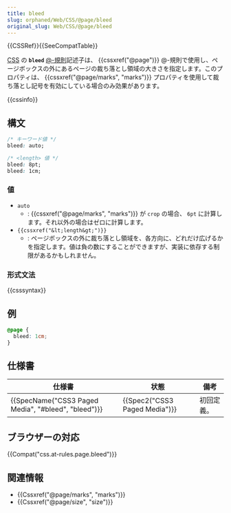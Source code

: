 ```yaml
---
title: bleed
slug: orphaned/Web/CSS/@page/bleed
original_slug: Web/CSS/@page/bleed
---
```

{{CSSRef}}{{SeeCompatTable}}

[CSS](/ja/docs/Web/CSS) の **`bleed`** [@-規則](/ja/docs/Web/CSS/At-rule)記述子は、 {{cssxref("@page")}} @-規則で使用し、ページボックスの外にあるページの裁ち落とし領域の大きさを指定します。このプロパティは、 {{cssxref("@page/marks", "marks")}} プロパティを使用して裁ち落とし記号を有効にしている場合のみ効果があります。

{{cssinfo}}

## 構文

```css
/* キーワード値 */
bleed: auto;

/* <length> 値 */
bleed: 8pt;
bleed: 1cm;
```

### 値

- `auto`
  - : {{cssxref("@page/marks", "marks")}} が `crop` の場合、 `6pt` に計算します。それ以外の場合はゼロに計算します。
- `{{cssxref("&lt;length&gt;")}}`
  - : ページボックスの外に裁ち落とし領域を、各方向に、どれだけ広げるかを指定します。値は負の数にすることができますが、実装に依存する制限があるかもしれません。

### 形式文法

{{csssyntax}}

## 例

```css
@page {
  bleed: 1cm;
}
```

## 仕様書

| 仕様書                                                               | 状態                                     | 備考       |
| -------------------------------------------------------------------- | ---------------------------------------- | ---------- |
| {{SpecName("CSS3 Paged Media", "#bleed", "bleed")}} | {{Spec2("CSS3 Paged Media")}} | 初回定義。 |

## ブラウザーの対応

{{Compat("css.at-rules.page.bleed")}}

## 関連情報

- {{Cssxref("@page/marks", "marks")}}
- {{Cssxref("@page/size", "size")}}
